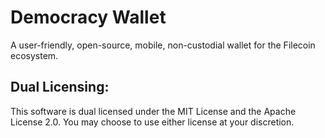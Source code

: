 # Democracy Wallet
A user-friendly, open-source, mobile, non-custodial wallet for the Filecoin ecosystem.

## Dual Licensing:

This software is dual licensed under the MIT License and the Apache License 2.0. You may choose to use either license at your discretion.
